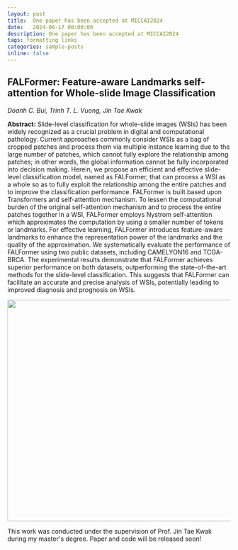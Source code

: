 ```yaml
---
layout: post
title:  One paper has been accepted at MICCAI2024
date:   2024-06-17 00:00:00
description: One paper has been accepted at MICCAI2024
tags: formatting links
categories: sample-posts
inline: false
---
```


## FALFormer: Feature-aware Landmarks self-attention for Whole-slide Image Classification
*Doanh C. Bui, Trinh T. L. Vuong, Jin Tae Kwak*

**Abstract:** Slide-level classification for whole-slide images (WSIs) has been widely recognized as a crucial problem in digital and computational pathology. Current approaches commonly consider WSIs as a bag of cropped patches and process them via multiple instance learning due to the large number of patches, which cannot fully explore the relationship among patches; in other words, the global information cannot be fully incorporated into decision making. Herein, we propose an efficient and effective slide-level classification model, named as FALFormer, that can process a WSI as a whole so as to fully exploit the relationship among the entire patches and to improve the classification performance. FALFormer is built based upon Transformers and self-attention mechanism. To lessen the computational burden of the original self-attention mechanism and to process the entire patches together in a WSI, FALFormer employs Nystrom self-attention which approximates the computation by using a smaller number of tokens or landmarks. For effective learning, FALFormer introduces feature-aware landmarks to enhance the representation power of the landmarks and the quality of the approximation. We systematically evaluate the performance of FALFormer using two public datasets, including CAMELYON16 and TCGA-BRCA. The experimental results demonstrate that FALFormer achieves superior performance on both datasets, outperforming the state-of-the-art methods for the slide-level classification. This suggests that FALFormer can facilitate an accurate and precise analysis of WSIs, potentially leading to improved diagnosis and prognosis on WSIs.

<img src="https://caodoanh2001.github.io/assets/img/miccai2024.png" data-canonical-src="https://caodoanh2001.github.io/assets/img/miccai2024.png" width="750" height="500" />

This work was conducted under the supervision of Prof. Jin Tae Kwak during my master's degree. 
Paper and code will be released soon!
